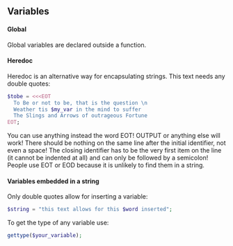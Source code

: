 ## Variables

#### Global
Global variables are declared outside a function.

#### Heredoc
Heredoc is an alternative way for encapsulating strings. This text needs any double quotes:
```php
$tobe = <<<EOT
  To Be or not to be, that is the question \n
  Weather tis $my_var in the mind to suffer
  The Slings and Arrows of outrageous Fortune
EOT;
```
You can use anything instead the word EOT! OUTPUT or anything else will work! There should be nothing on the same line after the initial identifier, not even a space! The closing identifier has to be the very first item on the line (it cannot be indented at all) and can only be followed by a semicolon! People use EOT or EOD because it is unlikely to find them in a string.

#### Variables embedded in a string
Only double quotes allow for inserting a variable:
```php
$string = "this text allows for this $word inserted";
```
To get the type of any variable use:
```php
gettype($your_variable);
```
